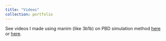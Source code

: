 ```yaml
---
title: "Videos"
collection: portfolio
---
```

See videos I made using manim (like 3b1b) on PBD simulation method [here](https://www.youtube.com/@Zhi-zv1in/featured) or [here](https://www.bilibili.com/video/BV1Yb421H7AY/?vd_source=4aea28ed8fcafc51e0903dfab8cae40a).
